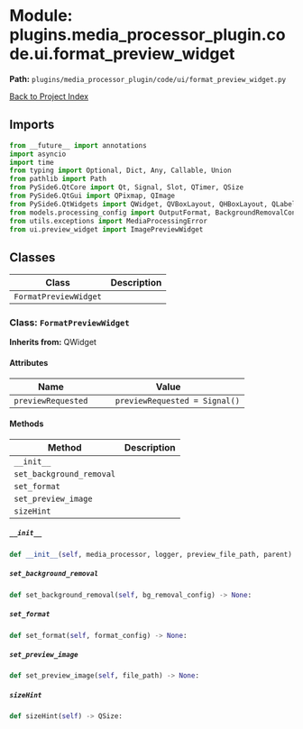 # Module: plugins.media_processor_plugin.code.ui.format_preview_widget

**Path:** `plugins/media_processor_plugin/code/ui/format_preview_widget.py`

[Back to Project Index](../../../../../index.md)

## Imports
```python
from __future__ import annotations
import asyncio
import time
from typing import Optional, Dict, Any, Callable, Union
from pathlib import Path
from PySide6.QtCore import Qt, Signal, Slot, QTimer, QSize
from PySide6.QtGui import QPixmap, QImage
from PySide6.QtWidgets import QWidget, QVBoxLayout, QHBoxLayout, QLabel, QCheckBox, QComboBox, QPushButton, QProgressBar, QFrame, QSizePolicy
from models.processing_config import OutputFormat, BackgroundRemovalConfig
from utils.exceptions import MediaProcessingError
from ui.preview_widget import ImagePreviewWidget
```

## Classes

| Class | Description |
| --- | --- |
| `FormatPreviewWidget` |  |

### Class: `FormatPreviewWidget`
**Inherits from:** QWidget

#### Attributes

| Name | Value |
| --- | --- |
| `previewRequested` | `    previewRequested = Signal()` |

#### Methods

| Method | Description |
| --- | --- |
| `__init__` |  |
| `set_background_removal` |  |
| `set_format` |  |
| `set_preview_image` |  |
| `sizeHint` |  |

##### `__init__`
```python
def __init__(self, media_processor, logger, preview_file_path, parent) -> None:
```

##### `set_background_removal`
```python
def set_background_removal(self, bg_removal_config) -> None:
```

##### `set_format`
```python
def set_format(self, format_config) -> None:
```

##### `set_preview_image`
```python
def set_preview_image(self, file_path) -> None:
```

##### `sizeHint`
```python
def sizeHint(self) -> QSize:
```
